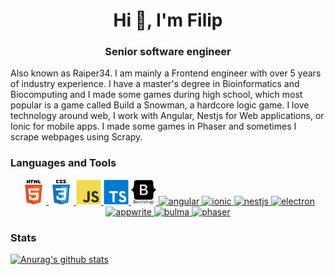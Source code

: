 <h1 align="center">Hi 👋, I'm Filip</h1>
<h3 align="center">Senior software engineer</h3>

Also known as Raiper34. I am mainly a Frontend engineer with over 5 years of industry experience. I have a master's degree in Bioinformatics and Biocomputing and I made some games during high school, which most popular is a game called Build a Snowman, a hardcore logic game. I love technology around web, I work with Angular, Nestjs for Web applications, or Ionic for mobile apps. I made some games in Phaser and sometimes I scrape webpages using Scrapy.

### Languages and Tools

<div align="center">
</a>
<a href="https://www.w3.org/html/" target="_blank" rel="noreferrer"> <img src="https://raw.githubusercontent.com/devicons/devicon/master/icons/html5/html5-original-wordmark.svg" alt="html5" width="40" height="40"/> </a>
<a href="https://www.w3schools.com/css/" target="_blank" rel="noreferrer"> <img src="https://raw.githubusercontent.com/devicons/devicon/master/icons/css3/css3-original-wordmark.svg" alt="css3" width="40" height="40"/> </a>
<a href="https://developer.mozilla.org/en-US/docs/Web/JavaScript" target="_blank" rel="noreferrer"> <img src="https://raw.githubusercontent.com/devicons/devicon/master/icons/javascript/javascript-original.svg" alt="javascript" width="40" height="40"/> </a>
<a href="https://www.typescriptlang.org/" target="_blank" rel="noreferrer"> <img src="https://raw.githubusercontent.com/devicons/devicon/master/icons/typescript/typescript-original.svg" alt="typescript" width="40" height="40"/> </a>
<a href="https://getbootstrap.com" target="_blank" rel="noreferrer"> <img src="https://raw.githubusercontent.com/devicons/devicon/master/icons/bootstrap/bootstrap-plain-wordmark.svg" alt="bootstrap" width="40" height="40"/>
<a href="https://angular.io" target="_blank" rel="noreferrer"> <img src="https://cdn.jsdelivr.net/gh/devicons/devicon/icons/angularjs/angularjs-original.svg" alt="angular" width="40" height="40"/> </a>
<a href="https://ionicframework.com/" target="_blank" rel="noreferrer"> <img src="https://cdn.jsdelivr.net/gh/devicons/devicon/icons/ionic/ionic-original.svg" alt="ionic" width="40" height="40"/> </a>
<a href="https://nestjs.com/" target="_blank" rel="noreferrer"> <img src="https://cdn.jsdelivr.net/gh/devicons/devicon/icons/nestjs/nestjs-plain.svg" alt="nestjs" width="40" height="40"/> </a>
<a href="https://www.electronjs.org/" target="_blank" rel="noreferrer"> <img src="https://cdn.jsdelivr.net/gh/devicons/devicon/icons/electron/electron-original.svg" alt="electron" width="40" height="40"/> </a>
<a href="https://appwrite.io/" target="_blank" rel="noreferrer"> <img src="https://cdn.jsdelivr.net/gh/devicons/devicon/icons/appwrite/appwrite-original.svg" alt="appwrite" width="40" height="40"/> </a>
<a href="https://bulma.io/" target="_blank" rel="noreferrer"> <img src="https://cdn.jsdelivr.net/gh/devicons/devicon/icons/bulma/bulma-plain.svg" alt="bulma" width="40" height="40"/> </a>
<a href="https://phaser.io/" target="_blank" rel="noreferrer"> <img src="https://upload.wikimedia.org/wikipedia/commons/e/e7/Phaser_Logo.png" alt="phaser" width="40" height="40"/> </a>
</div>

### Stats
[![Anurag's github stats](https://github-readme-stats.vercel.app/api?username=Raiper34&theme=merko&show_icons=true)](https://github.com/anuraghazra/github-readme-stats)


<!--
**Raiper34/Raiper34** is a ✨ _special_ ✨ repository because its `README.md` (this file) appears on your GitHub profile.

Here are some ideas to get you started:

- 🔭 I’m currently working on ...
- 🌱 I’m currently learning ...
- 👯 I’m looking to collaborate on ...
- 🤔 I’m looking for help with ...
- 💬 Ask me about ...
- 📫 How to reach me: ...
- 😄 Pronouns: ...
- ⚡ Fun fact: ...
-->
